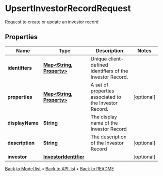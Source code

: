 

# UpsertInvestorRecordRequest

Request to create or update an investor record

## Properties

| Name | Type | Description | Notes |
|------------ | ------------- | ------------- | -------------|
|**identifiers** | [**Map&lt;String, Property&gt;**](Property.md) | Unique client-defined identifiers of the Investor Record. |  |
|**properties** | [**Map&lt;String, Property&gt;**](Property.md) | A set of properties associated to the Investor Record. |  [optional] |
|**displayName** | **String** | The display name of the Investor Record |  |
|**description** | **String** | The description of the Investor Record |  [optional] |
|**investor** | [**InvestorIdentifier**](InvestorIdentifier.md) |  |  [optional] |



[Back to Model list](../README.md#documentation-for-models) &#8226; [Back to API list](../README.md#documentation-for-api-endpoints) &#8226; [Back to README](../README.md)



